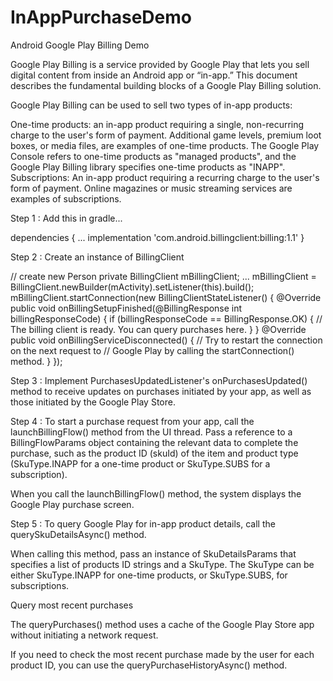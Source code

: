 # InAppPurchaseDemo

Android Google Play Billing Demo

Google Play Billing is a service provided by Google Play that lets you sell digital content from inside an Android app or “in-app.” This document describes the fundamental building blocks of a Google Play Billing solution. 

Google Play Billing can be used to sell two types of in-app products:

One-time products: an in-app product requiring a single, non-recurring charge to the user's form of payment. Additional game levels, premium loot boxes, or media files, are examples of one-time products. The Google Play Console refers to one-time products as "managed products", and the Google Play Billing library specifies one-time products as "INAPP".
Subscriptions: An in-app product requiring a recurring charge to the user's form of payment. Online magazines or music streaming services are examples of subscriptions.

Step 1 : Add this in gradle...

dependencies {
    ...
    implementation 'com.android.billingclient:billing:1.1'
}

Step 2 : Create an instance of BillingClient

// create new Person
private BillingClient mBillingClient;
...
mBillingClient = BillingClient.newBuilder(mActivity).setListener(this).build();
mBillingClient.startConnection(new BillingClientStateListener() {
    @Override
    public void onBillingSetupFinished(@BillingResponse int billingResponseCode) {
        if (billingResponseCode == BillingResponse.OK) {
            // The billing client is ready. You can query purchases here.
        }
    }
    @Override
    public void onBillingServiceDisconnected() {
        // Try to restart the connection on the next request to
        // Google Play by calling the startConnection() method.
    }
});

Step 3 : Implement PurchasesUpdatedListener's onPurchasesUpdated() method to receive updates on purchases initiated by your app, as well as those initiated by the Google Play Store.

Step 4 : To start a purchase request from your app, call the launchBillingFlow() method from the UI thread.
    Pass a reference to a BillingFlowParams object containing the relevant data to complete the purchase, such as the product ID (skuId) of the item and product type (SkuType.INAPP for a one-time product or SkuType.SUBS for a subscription).

When you call the launchBillingFlow() method, the system displays the Google Play purchase screen.

Step 5 : To query Google Play for in-app product details, call the querySkuDetailsAsync() method.

When calling this method, pass an instance of SkuDetailsParams that specifies a list of products ID strings and a SkuType. The SkuType can be either SkuType.INAPP for one-time products, or SkuType.SUBS, for subscriptions.
    
Query most recent purchases 

The queryPurchases() method uses a cache of the Google Play Store app without initiating a network request.

If you need to check the most recent purchase made by the user for each product ID, you can use the queryPurchaseHistoryAsync() method.
